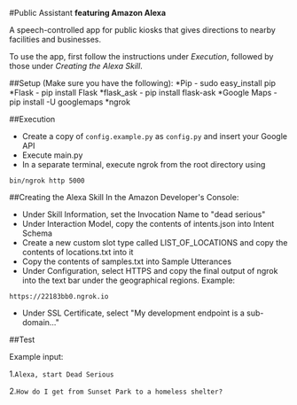 #Public Assistant
**featuring Amazon Alexa**

A speech-controlled app for public kiosks that gives directions to nearby facilities and businesses.

To use the app, first follow the instructions under *Execution*, followed by those under *Creating the Alexa Skill*.

##Setup (Make sure you have the following):
*Pip - sudo easy_install pip
*Flask - pip install Flask
*flask_ask - pip install flask-ask
*Google Maps - pip install -U googlemaps 
*ngrok

##Execution

* Create a copy of `config.example.py` as `config.py` and insert your Google API
* Execute main.py
* In a separate terminal, execute ngrok from the root directory using
```
bin/ngrok http 5000
```

##Creating the Alexa Skill
In the Amazon Developer's Console: 

* Under Skill Information, set the Invocation Name to "dead serious"
* Under Interaction Model, copy the contents of intents.json into Intent Schema
* Create a new custom slot type called LIST\_OF\_LOCATIONS and copy the contents of locations.txt into it
* Copy the contents of samples.txt into Sample Utterances
* Under Configuration, select HTTPS and copy the final output of ngrok into the text bar under the geographical regions. Example: 
```
https://22183bb0.ngrok.io
```
* Under SSL Certificate, select "My development endpoint is a sub-domain..."

##Test

Example input:

1.``
Alexa, start Dead Serious
``

2.``
How do I get from Sunset Park to a homeless shelter?
``
